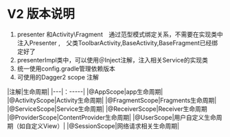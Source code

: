 # V2 版本说明
1. presenter 和Activity\Fragment　通过范型模式绑定关系，不需要在实现类中注入Presenter ,　父类ToolbarActivity,BaseActivity,BaseFragment已经绑定好了
1. presenterImpl类中，可以使用＠Inject注解，注入相关Service的实现类
1. 统一使用config.gradle管理依赖版本
1. 可使用的Dagger2 scope 注解 

|注解|生命周期|
|---|：-----|
|@AppScope|app生命周期|
|@ActivityScope|Activity生命周期|
|@FragmentScope|Fragments生命周期|
|@ServiceScope|Service生命周期|
|@ReceiverScope|Receiver生命周期
|@ProviderScope|ContentProvider生命周期|
|@UserScope|用户自定义生命周期（如自定义View）|
|@SessionScope|网络请求相关生命周期|